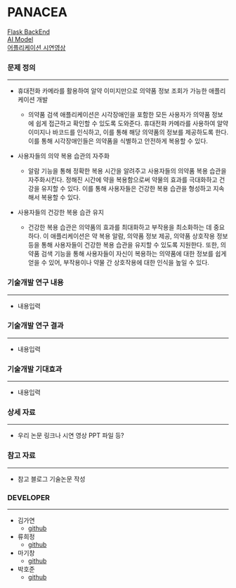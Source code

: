 # PANACEA



[Flask BackEnd](https://github.com/SMpanacea/BackEnd)<br>
[AI Model](https://github.com/SMpanacea/MODEL)<br>
[어플리케이션 시연영상](https://youtu.be/BUATiiF5zXA?si=UXur5HznLdy3JnvA)<br>

### 문제 정의
---
  - 휴대전화 카메라를 활용하여 알약 이미지만으로 의약품 정보 조회가 가능한 애플리케이션 개발
     - 의약품 검색 애플리케이션은 시각장애인을 포함한 모든 사용자가 의약품 정보에 쉽게 접근하고 확인할 수 있도록 도와준다. 휴대전화 카메라를 사용하여 알약 이미지나 바코드를 인식하고, 이를 통해 해당 의약품의 정보를 제공하도록 한다. 이를 통해 시각장애인들은 의약품을 식별하고 안전하게 복용할 수 있다.

  - 사용자들의 의약 복용 습관의 자주화
    - 알람 기능을 통해 정확한 복용 시간을 알려주고 사용자들의 의약품 복용 습관을 자주화시킨다. 정해진 시간에 약을 복용함으로써 약물의 효과를 극대화하고 건강을 유지할 수 있다. 이를 통해 사용자들은 건강한 복용 습관을 형성하고 지속해서 복용할 수 있다.

  - 사용자들의 건강한 복용 습관 유지
    - 건강한 복용 습관은 의약품의 효과를 최대화하고 부작용을 최소화하는 데 중요하다. 이 애플리케이션은 약 복용 알람, 의약품 정보 제공, 의약품 상호작용 정보 등을 통해 사용자들이 건강한 복용 습관을 유지할 수 있도록 지원한다. 또한, 의약품 검색 기능을 통해 사용자들이 자신이 복용하는 의약품에 대한 정보를 쉽게 얻을 수 있어, 부작용이나 약물 간 상호작용에 대한 인식을 높일 수 있다.

### 기술개발 연구 내용
---
  - 내용입력
### 기술개발 연구 결과
---
 - 내용입력
### 기술개발 기대효과
---
 - 내용입력
### 상세 자료
---
  - 우리 논문 링크나 시연 영상 PPT 파일 등?
### 참고 자료
---
 -  참고 블로그 기술논문 작성
### DEVELOPER
---
- 김가연
  - [github](https://github.com/KIN0-0) 
- 류희정
  - [github](https://github.com/rhj7513)
- 마기창
  - [github](https://github.com/smreo3839)
- 박호준
  - [github](https://github.com/hoejun1208) 
